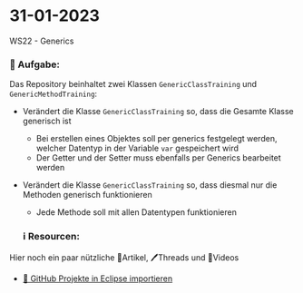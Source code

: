 # 31-01-2023
WS22 - Generics

### 📝 Aufgabe:
Das Repository beinhaltet zwei Klassen ```GenericClassTraining``` und ```GenericMethodTraining```:
- Verändert die Klasse ```GenericClassTraining``` so, dass die Gesamte Klasse generisch ist
  - Bei erstellen eines Objektes soll per generics festgelegt werden, welcher Datentyp in der Variable ```var``` gespeichert wird
  - Der Getter und der Setter muss ebenfalls per Generics bearbeitet werden
  
- Verändert die Klasse ```GenericClassTraining``` so, dass diesmal nur die Methoden generisch funktionieren
  - Jede Methode soll mit allen Datentypen funktionieren
 


  
  
  
  ### ℹ️ Resourcen:
Hier noch ein paar nützliche 📃Artikel, 🖊️Threads und 🎥Videos
- [ 🎥 GitHub Projekte in Eclipse importieren](https://drive.google.com/file/d/1IpwHADmwViEGQ7Pf4BgybUYpz7WBoMe5/view?usp=sharing)
